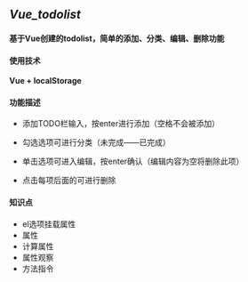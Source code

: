 ## ***Vue_todolist***

#### 基于Vue创建的todolist，简单的添加、分类、编辑、删除功能



#### 使用技术

**Vue + localStorage**



#### 功能描述

- 添加TODO栏输入，按enter进行添加（空格不会被添加）


- 勾选选项可进行分类（未完成——已完成）
- 单击选项可进入编辑，按enter确认（编辑内容为空将删除此项）
- 点击每项后面的可进行删除



#### 知识点

- el选项挂载属性
- 属性
- 计算属性
- 属性观察
- 方法指令